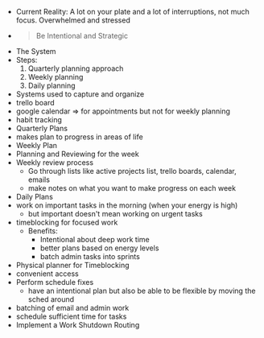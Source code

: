 - Current Reality: A lot on your plate and a lot of interruptions, not much focus. Overwhelmed and stressed
- > Be Intentional and Strategic
- The System
- Steps:
    1. Quarterly planning approach
    2. Weekly planning
    3. Daily planning
- Systems used to capture and organize
- trello board
- google calendar ⇒ for appointments but not for weekly planning
- habit tracking
- Quarterly Plans
- makes plan to progress in areas of life
- Weekly Plan
- Planning and Reviewing for the week
- Weekly review process
    - Go through lists like active projects list, trello boards, calendar, emails
    - make notes on what you want to make progress on each week
- Daily Plans
- work on important tasks in the morning (when your energy is high)
    - but important doesn't mean working on urgent tasks
- timeblocking for focused work
    - Benefits:
        - Intentional about deep work time
        - better plans based on energy levels
        - batch admin tasks into sprints
- Physical planner for Timeblocking
- convenient access
- Perform schedule fixes
    - have an intentional plan but also be able to be flexible by moving the sched around
- batching of email and admin work
- schedule sufficient time for tasks
- Implement a Work Shutdown Routing
